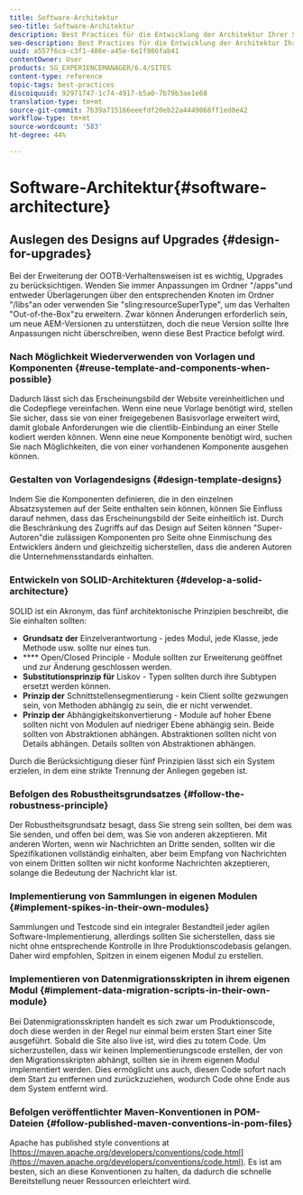 ```yaml
---
title: Software-Architektur
seo-title: Software-Architektur
description: Best Practices für die Entwicklung der Architektur Ihrer Software
seo-description: Best Practices für die Entwicklung der Architektur Ihrer Software
uuid: a557f6ca-c3f1-486e-a45e-6e1f986fab41
contentOwner: User
products: SG_EXPERIENCEMANAGER/6.4/SITES
content-type: reference
topic-tags: best-practices
discoiquuid: 92971747-1c74-4917-b5a0-7b79b3ae1e68
translation-type: tm+mt
source-git-commit: 7b39a715166eeefdf20eb22a4449068ff1ed0e42
workflow-type: tm+mt
source-wordcount: '583'
ht-degree: 44%

---
```



# Software-Architektur{#software-architecture}

## Auslegen des Designs auf Upgrades {#design-for-upgrades}

Bei der Erweiterung der OOTB-Verhaltensweisen ist es wichtig, Upgrades zu berücksichtigen. Wenden Sie immer Anpassungen im Ordner &quot;/apps&quot;und entweder Überlagerungen über den entsprechenden Knoten im Ordner &quot;/libs&quot;an oder verwenden Sie &quot;sling:resourceSuperType&quot;, um das Verhalten &quot;Out-of-the-Box&quot;zu erweitern. Zwar können Änderungen erforderlich sein, um neue AEM-Versionen zu unterstützen, doch die neue Version sollte Ihre Anpassungen nicht überschreiben, wenn diese Best Practice befolgt wird.

### Nach Möglichkeit Wiederverwenden von Vorlagen und Komponenten {#reuse-template-and-components-when-possible}

Dadurch lässt sich das Erscheinungsbild der Website vereinheitlichen und die Codepflege vereinfachen. Wenn eine neue Vorlage benötigt wird, stellen Sie sicher, dass sie von einer freigegebenen Basisvorlage erweitert wird, damit globale Anforderungen wie die clientlib-Einbindung an einer Stelle kodiert werden können. Wenn eine neue Komponente benötigt wird, suchen Sie nach Möglichkeiten, die von einer vorhandenen Komponente ausgehen können.

### Gestalten von Vorlagendesigns {#design-template-designs}

Indem Sie die Komponenten definieren, die in den einzelnen Absatzsystemen auf der Seite enthalten sein können, können Sie Einfluss darauf nehmen, dass das Erscheinungsbild der Seite einheitlich ist. Durch die Beschränkung des Zugriffs auf das Design auf Seiten können &quot;Super-Autoren&quot;die zulässigen Komponenten pro Seite ohne Einmischung des Entwicklers ändern und gleichzeitig sicherstellen, dass die anderen Autoren die Unternehmensstandards einhalten.

### Entwickeln von SOLID-Architekturen {#develop-a-solid-architecture}

SOLID ist ein Akronym, das fünf architektonische Prinzipien beschreibt, die Sie einhalten sollten:

* **Grundsatz der** Einzelverantwortung - jedes Modul, jede Klasse, jede Methode usw. sollte nur eines tun.
* **** Open/Closed Principle - Module sollten zur Erweiterung geöffnet und zur Änderung geschlossen werden.
* **Substitutionsprinzip für** Liskov - Typen sollten durch ihre Subtypen ersetzt werden können.
* **Prinzip der** Schnittstellensegmentierung - kein Client sollte gezwungen sein, von Methoden abhängig zu sein, die er nicht verwendet.
* **Prinzip der** Abhängigkeitskonvertierung - Module auf hoher Ebene sollten nicht von Modulen auf niedriger Ebene abhängig sein. Beide sollten von Abstraktionen abhängen. Abstraktionen sollten nicht von Details abhängen. Details sollten von Abstraktionen abhängen.

Durch die Berücksichtigung dieser fünf Prinzipien lässt sich ein System erzielen, in dem eine strikte Trennung der Anliegen gegeben ist.

### Befolgen des Robustheitsgrundsatzes {#follow-the-robustness-principle}

Der Robustheitsgrundsatz besagt, dass Sie streng sein sollten, bei dem was Sie senden, und offen bei dem, was Sie von anderen akzeptieren. Mit anderen Worten, wenn wir Nachrichten an Dritte senden, sollten wir die Spezifikationen vollständig einhalten, aber beim Empfang von Nachrichten von einem Dritten sollten wir nicht konforme Nachrichten akzeptieren, solange die Bedeutung der Nachricht klar ist.

### Implementierung von Sammlungen in eigenen Modulen {#implement-spikes-in-their-own-modules}

Sammlungen und Testcode sind ein integraler Bestandteil jeder agilen Software-Implementierung, allerdings sollten Sie sicherstellen, dass sie nicht ohne entsprechende Kontrolle in Ihre Produktionscodebasis gelangen. Daher wird empfohlen, Spitzen in einem eigenen Modul zu erstellen.

### Implementieren von Datenmigrationsskripten in ihrem eigenen Modul {#implement-data-migration-scripts-in-their-own-module}

Bei Datenmigrationsskripten handelt es sich zwar um Produktionscode, doch diese werden in der Regel nur einmal beim ersten Start einer Site ausgeführt. Sobald die Site also live ist, wird dies zu totem Code. Um sicherzustellen, dass wir keinen Implementierungscode erstellen, der von den Migrationsskripten abhängt, sollten sie in ihrem eigenen Modul implementiert werden. Dies ermöglicht uns auch, diesen Code sofort nach dem Start zu entfernen und zurückzuziehen, wodurch Code ohne Ende aus dem System entfernt wird.

### Befolgen veröffentlichter Maven-Konventionen in POM-Dateien {#follow-published-maven-conventions-in-pom-files}

Apache has published style conventions at [https://maven.apache.org/developers/conventions/code.html](https://maven.apache.org/developers/conventions/code.html). Es ist am besten, sich an diese Konventionen zu halten, da dadurch die schnelle Bereitstellung neuer Ressourcen erleichtert wird.
